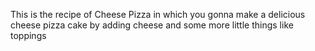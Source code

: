 This is the recipe of Cheese Pizza in which you gonna make a delicious cheese pizza cake by adding cheese and some more little things like toppings



